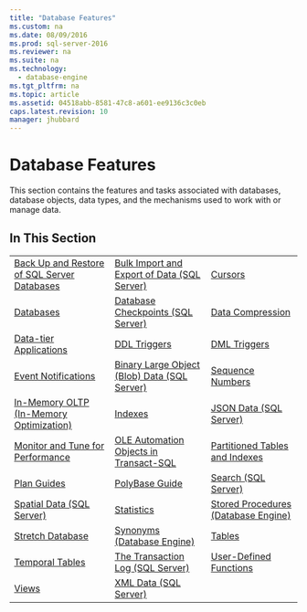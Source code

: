 ```yaml
---
title: "Database Features"
ms.custom: na
ms.date: 08/09/2016
ms.prod: sql-server-2016
ms.reviewer: na
ms.suite: na
ms.technology: 
  - database-engine
ms.tgt_pltfrm: na
ms.topic: article
ms.assetid: 04518abb-8581-47c8-a601-ee9136c3c0eb
caps.latest.revision: 10
manager: jhubbard
---
```

# Database Features
This section contains the features and tasks associated with databases, database objects, data types, and the mechanisms used to work with or manage data.  
  
## In This Section  
  
||||  
|-|-|-|  
|[Back Up and Restore of SQL Server Databases](../../Topics/TopicNameNotContainA/Back-Up-and-Restore-of-SQL-Server-Databases.md)|[Bulk Import and Export of Data (SQL Server)](../../Topics/TopicNameNotContainA/Bulk-Import-and-Export-of-Data--SQL-Server-.md)|[Cursors](../../Topics/TopicNameNotContainA/Cursors.md)|  
|[Databases](../../Topics/TopicNameNotContainA/Databases.md)|[Database Checkpoints (SQL Server)](../../Topics/TopicNameNotContainA/Database-Checkpoints--SQL-Server-.md)|[Data Compression](../../Topics/TopicNameNotContainA/Data-Compression.md)|  
|[Data-tier Applications](../../Topics/TopicNameNotContainA/Data-tier-Applications.md)|[DDL Triggers](../../Topics/TopicNameNotContainA/DDL-Triggers.md)|[DML Triggers](../../Topics/TopicNameNotContainA/DML-Triggers.md)|  
|[Event Notifications](../../Topics/TopicNameNotContainA/Event-Notifications.md)|[Binary Large Object (Blob) Data (SQL Server)](../../Topics/TopicNameNotContainA/Binary-Large-Object--Blob--Data--SQL-Server-.md)|[Sequence Numbers](../../Topics/TopicNameNotContainA/Sequence-Numbers.md)|  
|[In-Memory OLTP (In-Memory Optimization)](../../Topics/TopicNameNotContainA/In-Memory-OLTP--In-Memory-Optimization-.md)|[Indexes](../../Topics/TopicNameNotContainA/Indexes.md)|[JSON Data (SQL Server)](../../Topics/TopicNameNotContainA/JSON-Data--SQL-Server-.md)|  
|[Monitor and Tune for Performance](../../Topics/TopicNameNotContainA/Monitor-and-Tune-for-Performance.md)|[OLE Automation Objects in Transact-SQL](../../Topics/TopicNameNotContainA/OLE-Automation-Objects-in-Transact-SQL.md)|[Partitioned Tables and Indexes](../../Topics/TopicNameNotContainA/Partitioned-Tables-and-Indexes.md)|  
|[Plan Guides](../../Topics/TopicNameNotContainA/Plan-Guides.md)|[PolyBase Guide](../../Topics/TopicNameNotContainA/PolyBase-Guide.md)|[Search (SQL Server)](../../Topics/TopicNameNotContainA/Search--SQL-Server-.md)|  
|[Spatial Data (SQL Server)](../../Topics/TopicNameNotContainA/Spatial-Data--SQL-Server-.md)|[Statistics](../../Topics/TopicNameNotContainA/Statistics.md)|[Stored Procedures (Database Engine)](../../Topics/TopicNameNotContainA/Stored-Procedures--Database-Engine-.md)|  
|[Stretch Database](../../Topics/TopicNameNotContainA/Stretch-Database.md)|[Synonyms (Database Engine)](../../Topics/TopicNameNotContainA/Synonyms--Database-Engine-.md)|[Tables](../../Topics/TopicNameNotContainA/Tables.md)|  
|[Temporal Tables](../../Topics/TopicNameNotContainA/Temporal-Tables.md)|[The Transaction Log (SQL Server)](../../Topics/TopicNameNotContainA/The-Transaction-Log--SQL-Server-.md)|[User-Defined Functions](../../Topics/TopicNameNotContainA/User-Defined-Functions.md)|  
|[Views](../../Topics/TopicNameNotContainA/Views.md)|[XML Data (SQL Server)](../../Topics/TopicNameNotContainA/XML-Data--SQL-Server-.md)||